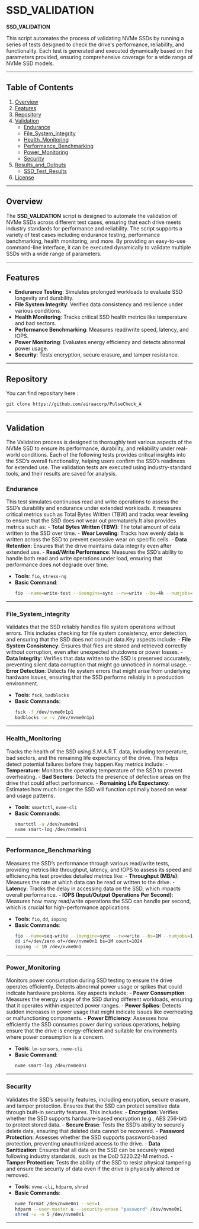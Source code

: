 # SSD_VALIDATION
**SSD_VALIDATION** 

This script automates the process of validating NVMe SSDs by running a series of tests designed to check the drive's performance, reliability, and functionality. Each test is generated and executed dynamically based on the parameters provided, ensuring comprehensive coverage for a wide range of NVMe SSD models.

---

## Table of Contents
1. [Overview](#overview)
2. [Features](#features)
3. [Repository](#repository)
4. [Validation](#validation)
    - [Endurance](#endurance)
    - [File_System_integrity](#file_system_integrity)
    - [Health_Monitoring](#health_monitoring)
    - [Performance_Benchmarking](#performance_benchmarking)
    - [Power_Monitoring](#power_monitoring)
    - [Security](#security)
5. [Results_and_Outputs](#results_and_Outputs)
    - [SSD_Test_Results](#SSD_Test_Results)
6. [License](#License)

---

## Overview

The **SSD_VALIDATION** script is designed to automate the validation of NVMe SSDs across different test cases, ensuring that each drive meets industry standards for performance and reliability. The script supports a variety of test cases including endurance testing, performance benchmarking, health monitoring, and more. By providing an easy-to-use command-line interface, it can be executed dynamically to validate multiple SSDs with a wide range of parameters.

---

## Features

- **Endurance Testing**: Simulates prolonged workloads to evaluate SSD longevity and durability.
- **File System Integrity**: Verifies data consistency and resilience under various conditions.
- **Health Monitoring**: Tracks critical SSD health metrics like temperature and bad sectors.
- **Performance Benchmarking**: Measures read/write speed, latency, and IOPS.
- **Power Monitoring**: Evaluates energy efficiency and detects abnormal power usage.
- **Security**: Tests encryption, secure erasure, and tamper resistance.

---

## Repository
 You can find repositary here :
```
git clone https://github.com/airaacorp/PulseCheck_A
```
---

## Validation
The Validation process is designed to thoroughly test various aspects of the NVMe SSD to ensure its performance, durability, and reliability under real-world conditions. Each of the following tests provides critical insights into the SSD’s overall functionality, helping users confirm the SSD’s readiness for extended use. The validation tests are executed using industry-standard tools, and their results are saved for analysis.

### **Endurance**
This test simulates continuous read and write operations to assess the SSD’s durability and endurance under extended workloads. It measures critical metrics such as Total Bytes Written (TBW) and tracks wear leveling to ensure that the SSD does not wear out prematurely.It also provides metrics such as:
    - **Total Bytes Written (TBW)**: The total amount of data written to the SSD over time.
    - **Wear Leveling**: Tracks how evenly data is written across the SSD to prevent excessive wear on specific cells.
    - **Data Retention**: Ensures that the drive maintains data integrity even after extended use.
    - **Read/Write Performance**: Measures the SSD’s ability to handle both read and write operations under load, ensuring that performance does not degrade over time.

- **Tools**: `fio`, `stress-ng`
- **Basic Command**:
    ```bash
    fio --name=write-test --ioengine=sync --rw=write --bs=4k --numjobs=4 --size=1M --runtime=60 --time_based
    ```

---

### **File_System_integrity**
Validates that the SSD reliably handles file system operations without errors. This includes checking for file system consistency, error detection, and ensuring that the SSD does not corrupt data.Key aspects include:
    - **File System Consistency**: Ensures that files are stored and retrieved correctly without corruption, even after unexpected shutdowns or power losses.
    - **Data Integrity**: Verifies that data written to the SSD is preserved accurately, preventing silent data corruption that might go unnoticed in normal usage.
    - **Error Detection**: Detects file system errors that might arise from underlying hardware issues, ensuring that the SSD performs reliably in a production environment.

- **Tools**: `fsck`, `badblocks`
- **Basic Commands**:
    ```bash
    fsck -f /dev/nvme0n1p1
    badblocks -w -v /dev/nvme0n1p1
    ```

---

### **Health_Monitoring**
Tracks the health of the SSD using S.M.A.R.T. data, including temperature, bad sectors, and the remaining life expectancy of the drive. This helps detect potential failures before they happen.Key metrics include:
    - **Temperature**: Monitors the operating temperature of the SSD to prevent overheating.
    - **Bad Sectors**: Detects the presence of defective areas on the drive that could affect performance.
    - **Remaining Life Expectancy**: Estimates how much longer the SSD will function optimally based on wear and usage patterns.

- **Tools**: `smartctl`, `nvme-cli`
- **Basic Commands**:
    ```bash
    smartctl -a /dev/nvme0n1
    nvme smart-log /dev/nvme0n1
    ```

---

### **Performance_Benchmarking**
Measures the SSD’s performance through various read/write tests, providing metrics like throughput, latency, and IOPS to assess its speed and efficiency.his test provides detailed metrics like:
    - **Throughput (MB/s)**: Measures the rate at which data can be read or written to the drive.
    - **Latency**: Tracks the delay in accessing data on the SSD, which impacts overall performance.
    - **IOPS (Input/Output Operations Per Second)**: Measures how many read/write operations the SSD can handle per second, which is crucial for high-performance applications.

- **Tools**: `fio`, `dd`, `ioping`
- **Basic Commands**:
    ```bash
    fio --name=seq-write --ioengine=sync --rw=write --bs=1M --numjobs=1 --size=1M
    dd if=/dev/zero of=/dev/nvme0n1 bs=1M count=1024
    ioping -c 10 /dev/nvme0n1
    ```

---

### **Power_Monitoring**
Monitors power consumption during SSD testing to ensure the drive operates efficiently. Detects abnormal power usage or spikes that could indicate hardware problems. Key aspects include:
    - **Power Consumption**: Measures the energy usage of the SSD during different workloads, ensuring that it operates within expected power ranges.
    - **Power Spikes**: Detects sudden increases in power usage that might indicate issues like overheating or malfunctioning components.
    - **Power Efficiency**: Assesses how efficiently the SSD consumes power during various operations, helping ensure that the drive is energy-efficient and suitable for environments where power consumption is a concern.

- **Tools**: `lm-sensors`, `nvme-cli`
- **Basic Command**:
    ```bash
    nvme smart-log /dev/nvme0n1
    ```

---

### **Security**
Validates the SSD’s security features, including encryption, secure erasure, and tamper protection. Ensures that the SSD can protect sensitive data through built-in security features. This includes:
    - **Encryption**: Verifies whether the SSD supports hardware-based encryption (e.g., AES 256-bit) to protect stored data.
    - **Secure Erase**: Tests the SSD’s ability to securely delete data, ensuring that deleted data cannot be recovered.
    - **Password Protection**: Assesses whether the SSD supports password-based protection, preventing unauthorized access to the drive.
    - **Data Sanitization**: Ensures that all data on the SSD can be securely wiped following industry standards, such as the DoD 5220.22-M method.
    - **Tamper Protection**: Tests the ability of the SSD to resist physical tampering and ensure the security of data even if the drive is physically altered or removed.

- **Tools**: `nvme-cli`, `hdparm`, `shred`
- **Basic Commands**:
    ```bash
    nvme format /dev/nvme0n1 --ses=1
    hdparm --user-master u --security-erase "password" /dev/nvme0n1
    shred -v -n 5 /dev/nvme0n1
    ```

---


